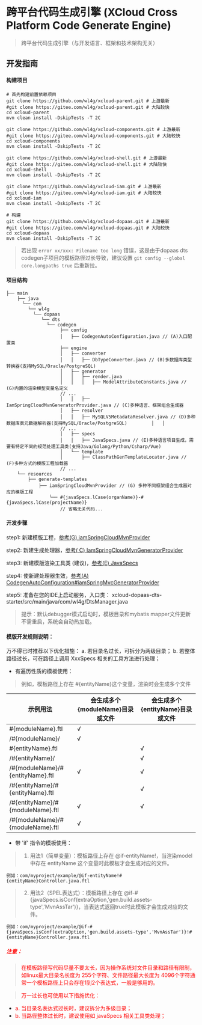 # 跨平台代码生成引擎 (XCloud Cross Platform Code Generate Engine)

> 跨平台代码生成引擎（与开发语言、框架和技术架构无关）


## 开发指南

#### 构建项目

```
# 首先构建前置依赖项目
git clone https://github.com/wl4g/xcloud-parent.git # 上游最新
#git clone https://gitee.com/wl4g/xcloud-parent.git # 大陆较快
cd xcloud-parent
mvn clean install -DskipTests -T 2C

git clone https://github.com/wl4g/xcloud-components.git # 上游最新
#git clone https://gitee.com/wl4g/xcloud-components.git # 大陆较快
cd xcloud-components
mvn clean install -DskipTests -T 2C

git clone https://github.com/wl4g/xcloud-shell.git # 上游最新
#git clone https://gitee.com/wl4g/xcloud-shell.git # 大陆较快
cd xcloud-shell
mvn clean install -DskipTests -T 2C

git clone https://github.com/wl4g/xcloud-iam.git # 上游最新
#git clone https://gitee.com/wl4g/xcloud-iam.git # 大陆较快
cd xcloud-iam
mvn clean install -DskipTests -T 2C

# 构建
git clone https://github.com/wl4g/xcloud-dopaas.git # 上游最新
#git clone https://gitee.com/wl4g/xcloud-dopaas.git # 大陆较快
cd xcloud-dopaas
mvn clean install -DskipTests -T 2C
```
> 若出现  ```error xx/xxx: Filename too long```  错误，这是由于dopaas dts codegen子项目的模板路径过长导致，建议设置 ```git config --global core.longpaths true``` 后重新拉。

#### 项目结构
```
├── main
    ├── java
      └── com
    	└── wl4g
          └── dopaas
             └── dts
               └── codegen
                    ├── config
                    │   ├── CodegenAutoConfiguration.java // (A)入口配置类
                    ├── engine
                    │   ├── converter
                    │   │   ├── DbTypeConverter.java // (B)多数据库类型转换器(支持MySQL/Oracle/PostgreSQL)
                    │   ├── generator
                    │   │   ├── render.java
                    │   │   │   ├── ModelAttributeConstants.java // (G)内置的渲染模型变量名定义
                    // ...
                    │   │   ├── IamSpringCloudMvnGeneratorProvider.java // (C)多种语言、框架组合生成器
                    │   ├── resolver
                    │   │   ├── MySQLV5MetadataResolver.java // (D)多种数据库表元数据解析器(支持MySQL/Oracle/PostgreSQL)         │   │
                    // ...
                    │   ├── specs
                    │   │   ├── JavaSpecs.java // (E)多种语言项目生成，需要有特定不同的规范处理工具类(支持Java/Golang/Python/Csharp/Vue)
                    │   └── template
                    │       ├── ClassPathGenTemplateLocator.java // (F)多种方式的模版工程加载器
                    // ...
    └── resources
        ├── generate-templates
            ├── iamSpringCloudMvnProvider // (G) 多种不同框架组合生成器对应的模版工程
                └── #{javaSpecs.lCase(organName)}-#{javaSpecs.lCase(projectName)}
                    // 省略无关代码...

```


#### 开发步骤
step1: 新建模版工程，[参考(G) iamSpringCloudMvnProvider](src/main/resources/generate-templates/iamSpringCloudMvnProvider)

step2: 新建生成处理器，[参考( C) IamSpringCloudMvnGeneratorProvider](src/main/java/com/wl4g/dopaas/dts/codegen/engine/generator/IamSpringCloudMvnGeneratorProvider.java)

step3: 新建模版渲染工具类 (建议)，[参考(E) JavaSpecs](src/main/java/com/wl4g/dopaas/dts/codegen/engine/specs/JavaSpecs.java)

step4: 使新建处理器生效，[参考(A) CodegenAutoConfiguration#iamSpringMvcGeneratorProvider](src/main/java/com/wl4g/dopaas/dts/codegen/config/CodegenAutoConfiguration.java#iamSpringMvcGeneratorProvider)

step5: 准备在您的IDE上启动服务，入口类：  xcloud-dopaas-dts-starter/src/main/java/com/wl4g/DtsManager.java

> 提示：默认debugger模式启动时，模板目录和mybatis mapper文件更新不需重启，系统会自动热加载。

#### 模版开发规则说明：

万不得已时推荐以下优化措施：
a. 若目录名过长，可拆分为两级目录；
b. 若整体路径过长，可在路径上调用 XxxSpecs 相关的工具方法进行处理；
</font>


- 有遍历性质的模板使用：
> 例如，模板路径上存在 #{entityName}这个变量，渲染时会生成多个文件

|示例用法|会生成多个{moduleName}目录或文件|会生成多个{entityName}目录或文件|
|-|-|-|
|#{moduleName}.ftl|√||
|/#{moduleName}/|√||
|#{entityName}.ftl||√|
|/#{entityName}/||√|
|/#{moduleName}/#{entityName}.ftl|√|√|
|/#{entityName}/#{entityName}.ftl||√|
|/#{entityName}/#{moduleName}.ftl|√|√|
|/#{moduleName}/#{moduleName}.ftl|√||


- 带 'if' 指令的模板使用：
> 1. 用法1（简单变量）：模板路径上存在 @if-entityName!，当渲染model中存在 entityName 这个变量时此模板才会生成对应的文件。
```
例如：com/myproject/example/@if-entityName!#{entityName}Controller.java.ftl
```

> 2. 用法2（SPEL表达式）：模板路径上存在 @if-#{javaSpecs.isConf(extraOption,'gen.build.assets-type','MvnAssTar')}，当表达式返回true时此模板才会生成对应的文件。

```
例如：com/myproject/example/@if-#{javaSpecs.isConf(extraOption,'gen.build.assets-type','MvnAssTar')}!#{entityName}Controller.java.ftl
```


##### <font color=red>注意：</font>
> <font color=red>在模板路径写代码尽量不要太长，因为操作系统对文件目录和路径有限制，如linux最大目录名长度为 255个字符、文件路径最大长度为 4096个字符通常一个模板路径上只会存在1到2个表达式，一般是够用的。</font>

> <font color=red>万一过长也可使用以下措施优化：</font>

- <font color=red>a. 当目录名表达式过长时，建议拆分为多级目录；</font>
- <font color=red>b. 当路径整体过长时，建议使用如 javaSpecs 相关工具类处理；</font>
